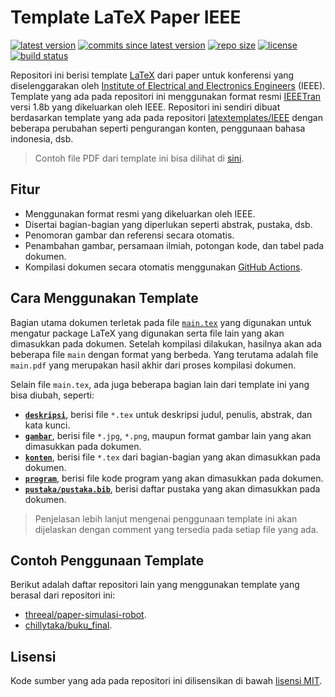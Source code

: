# Template LaTeX Paper IEEE

[![latest version](https://img.shields.io/github/v/release/b201lab/template-paper-ieee)](https://github.com/b201lab/template-paper-ieee/releases/)
[![commits since latest version](https://img.shields.io/github/commits-since/b201lab/template-paper-ieee/latest)](https://github.com/b201lab/template-paper-ieee/commits/master)
[![repo size](https://img.shields.io/github/repo-size/b201lab/template-paper-ieee)](https://github.com/b201lab/template-paper-ieee)
[![license](https://img.shields.io/github/license/b201lab/template-paper-ieee)](./LICENSE)
[![build status](https://img.shields.io/github/actions/workflow/status/b201lab/template-paper-ieee/ci.yaml?branch=main)](https://github.com/b201lab/template-paper-ieee/actions/workflows/ci.yaml)

Repositori ini berisi template [LaTeX](https://www.latex-project.org/) dari paper untuk konferensi yang diselenggarakan oleh [Institute of Electrical and Electronics Engineers](https://www.ieee.org/) (IEEE).
Template yang ada pada repositori ini menggunakan format resmi [IEEETran](http://www.michaelshell.org/tex/ieeetran/) versi 1.8b yang dikeluarkan oleh IEEE.
Repositori ini sendiri dibuat berdasarkan template yang ada pada repositori [latextemplates/IEEE](https://github.com/latextemplates/IEEE) dengan beberapa perubahan seperti pengurangan konten, penggunaan bahasa indonesia, dsb.

> Contoh file PDF dari template ini bisa dilihat di [sini](https://b201lab.github.io/template-paper-ieee/paper.pdf).

## Fitur

- Menggunakan format resmi yang dikeluarkan oleh IEEE.
- Disertai bagian-bagian yang diperlukan seperti abstrak, pustaka, dsb.
- Penomoran gambar dan referensi secara otomatis.
- Penambahan gambar, persamaan ilmiah, potongan kode, dan tabel pada dokumen.
- Kompilasi dokumen secara otomatis menggunakan [GitHub Actions](https://github.com/features/actions).

## Cara Menggunakan Template

Bagian utama dokumen terletak pada file [`main.tex`](./main.tex) yang digunakan untuk mengatur package LaTeX yang digunakan serta file lain yang akan dimasukkan pada dokumen.
Setelah kompilasi dilakukan, hasilnya akan ada beberapa file `main` dengan format yang berbeda.
Yang terutama adalah file `main.pdf` yang merupakan hasil akhir dari proses kompilasi dokumen.

Selain file `main.tex`, ada juga beberapa bagian lain dari template ini yang bisa diubah, seperti:
- **[`deskripsi`](./deskripsi)**, berisi file `*.tex` untuk deskripsi judul, penulis, abstrak, dan kata kunci.
- **[`gambar`](./gambar)**, berisi file `*.jpg`, `*.png`, maupun format gambar lain yang akan dimasukkan pada dokumen.
- **[`konten`](./konten)**, berisi file `*.tex` dari bagian-bagian yang akan dimasukkan pada dokumen.
- **[`program`](./program)**, berisi file kode program yang akan dimasukkan pada dokumen.
- **[`pustaka/pustaka.bib`](./pustaka/pustaka.bib)**, berisi daftar pustaka yang akan dimasukkan pada dokumen.

> Penjelasan lebih lanjut mengenai penggunaan template ini akan dijelaskan dengan comment yang tersedia pada setiap file yang ada.

## Contoh Penggunaan Template

Berikut adalah daftar repositori lain yang menggunakan template yang berasal dari repositori ini:
- [threeal/paper-simulasi-robot](https://github.com/threeal/paper-simulasi-robot).
- [chillytaka/buku_final](https://github.com/chillytaka/buku_final).

## Lisensi

Kode sumber yang ada pada repositori ini dilisensikan di bawah [lisensi MIT](./LICENSE).
